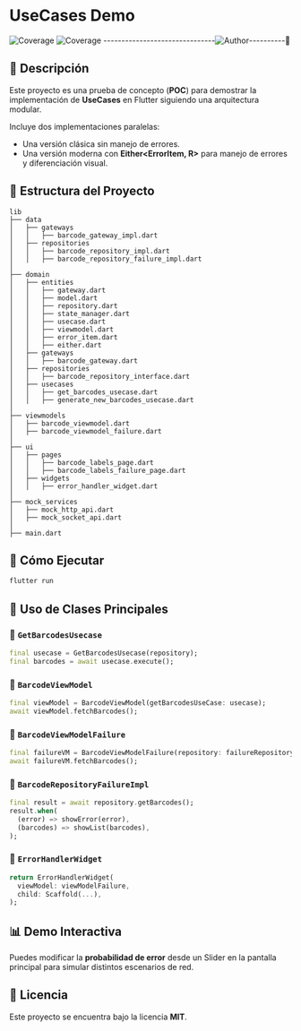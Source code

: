 # UseCases Demo
![Coverage](https://img.shields.io/badge/coverage-99%25-brightgreen)
![Coverage](https://img.shields.io/badge/Author-@albertjjimenezp-brightgreen)
-------------------------------![Author](https://avatars.githubusercontent.com/u/35118534?s=200&u=80708c1558e4e482d52d31490959442f618a2d62&v=4)----------👥️

## 📌 Descripción
Este proyecto es una prueba de concepto (**POC**) para demostrar la implementación de **UseCases** en Flutter siguiendo una arquitectura modular.

Incluye dos implementaciones paralelas:
- Una versión clásica sin manejo de errores.
- Una versión moderna con **Either\<ErrorItem, R\>** para manejo de errores y diferenciación visual.

## 📂 Estructura del Proyecto
```text
lib
├── data
│   ├── gateways
│   │   ├── barcode_gateway_impl.dart
│   ├── repositories
│   │   ├── barcode_repository_impl.dart
│   │   ├── barcode_repository_failure_impl.dart
│
├── domain
│   ├── entities
│   │   ├── gateway.dart
│   │   ├── model.dart
│   │   ├── repository.dart
│   │   ├── state_manager.dart
│   │   ├── usecase.dart
│   │   ├── viewmodel.dart
│   │   ├── error_item.dart
│   │   ├── either.dart
│   ├── gateways
│   │   ├── barcode_gateway.dart
│   ├── repositories
│   │   ├── barcode_repository_interface.dart
│   ├── usecases
│   │   ├── get_barcodes_usecase.dart
│   │   ├── generate_new_barcodes_usecase.dart
│
├── viewmodels
│   ├── barcode_viewmodel.dart
│   ├── barcode_viewmodel_failure.dart
│
├── ui
│   ├── pages
│   │   ├── barcode_labels_page.dart
│   │   ├── barcode_labels_failure_page.dart
│   ├── widgets
│   │   ├── error_handler_widget.dart
│
├── mock_services
│   ├── mock_http_api.dart
│   ├── mock_socket_api.dart
│
├── main.dart
```

## 🚀 Cómo Ejecutar
```sh
flutter run
```

## 📖 Uso de Clases Principales

### 📌 `GetBarcodesUsecase`
```dart
final usecase = GetBarcodesUsecase(repository);
final barcodes = await usecase.execute();
```

### 📌 `BarcodeViewModel`
```dart
final viewModel = BarcodeViewModel(getBarcodesUseCase: usecase);
await viewModel.fetchBarcodes();
```

### 📌 `BarcodeViewModelFailure`
```dart
final failureVM = BarcodeViewModelFailure(repository: failureRepository);
await failureVM.fetchBarcodes();
```

### 📌 `BarcodeRepositoryFailureImpl`
```dart
final result = await repository.getBarcodes();
result.when(
  (error) => showError(error),
  (barcodes) => showList(barcodes),
);
```

### 📌 `ErrorHandlerWidget`
```dart
return ErrorHandlerWidget(
  viewModel: viewModelFailure,
  child: Scaffold(...),
);
```

## 📊 Demo Interactiva
Puedes modificar la **probabilidad de error** desde un Slider en la pantalla principal para simular distintos escenarios de red.

## 📄 Licencia
Este proyecto se encuentra bajo la licencia **MIT**.
